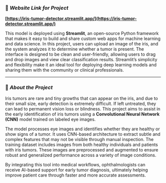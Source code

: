 ### 🔗 *Website Link for Project*

**[https://iris-tumor-detector.streamlit.app/](https://iris-tumor-detector.streamlit.app/)**

This model is deployed using **Streamlit**, an open-source Python framework that makes it easy to build and share custom web apps for machine learning and data science. In this project, users can upload an image of the iris, and the system analyzes it to determine whether a tumor is present. The interface is designed to be clean and user-friendly, allowing users to drag and drop images and view clear classification results. Streamlit’s simplicity and flexibility make it an ideal tool for deploying deep learning models and sharing them with the community or clinical professionals.

---

### 🧠 *About the Project*

Iris tumors are rare and tiny growths that can appear on the iris, and due to their small size, early detection is extremely difficult. If left untreated, they can lead to permanent vision loss or blindness. This project aims to assist in the early identification of iris tumors using a **Convolutional Neural Network (CNN)** model trained on labeled eye images.

The model processes eye images and identifies whether they are healthy or show signs of a tumor. It uses CNN-based architecture to extract subtle and complex features that may not be visible through manual inspection. The training dataset includes images from both healthy individuals and patients with iris tumors. These images are preprocessed and augmented to ensure robust and generalized performance across a variety of image conditions.

By integrating this tool into medical workflows, ophthalmologists can receive AI-based support for early tumor diagnosis, ultimately helping improve patient care through faster and more accurate assessments.
